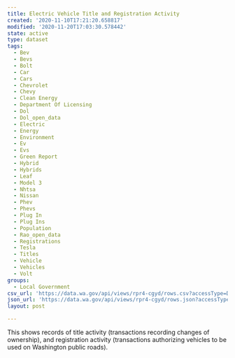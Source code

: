 ```yaml
---
title: Electric Vehicle Title and Registration Activity
created: '2020-11-10T17:21:20.658817'
modified: '2020-11-20T17:03:30.578442'
state: active
type: dataset
tags:
  - Bev
  - Bevs
  - Bolt
  - Car
  - Cars
  - Chevrolet
  - Chevy
  - Clean Energy
  - Department Of Licensing
  - Dol
  - Dol_open_data
  - Electric
  - Energy
  - Environment
  - Ev
  - Evs
  - Green Report
  - Hybrid
  - Hybrids
  - Leaf
  - Model 3
  - Nhtsa
  - Nissan
  - Phev
  - Phevs
  - Plug In
  - Plug Ins
  - Population
  - Rao_open_data
  - Registrations
  - Tesla
  - Titles
  - Vehicle
  - Vehicles
  - Volt
groups:
  - Local Government
csv_url: 'https://data.wa.gov/api/views/rpr4-cgyd/rows.csv?accessType=DOWNLOAD'
json_url: 'https://data.wa.gov/api/views/rpr4-cgyd/rows.json?accessType=DOWNLOAD'
layout: post

---
```

This shows records of title activity (transactions recording changes of ownership), and registration activity (transactions authorizing vehicles to be used on Washington public roads).
